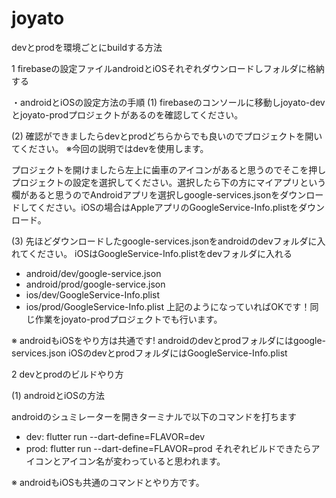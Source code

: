 # joyato
devとprodを環境ごとにbuildする方法

1 firebaseの設定ファイルandroidとiOSそれぞれダウンロードしフォルダに格納する

・androidとiOSの設定方法の手順
(1) firebaseのコンソールに移動しjoyato-devとjoyato-prodプロジェクトがあるのを確認してください。

(2) 確認ができましたらdevとprodどちらからでも良いのでプロジェクトを開いてください。
※今回の説明ではdevを使用します。

プロジェクトを開けましたら左上に歯車のアイコンがあると思うのでそこを押しプロジェクトの設定を選択してください。選択したら下の方にマイアプリという欄があると思うのでAndroidアプリを選択しgoogle-services.jsonをダウンロードしてください。iOSの場合はAppleアプリのGoogleService-Info.plistをダウンロード。

(3) 先ほどダウンロードしたgoogle-services.jsonをandroidのdevフォルダに入れてください。
iOSはGoogleService-Info.plistをdevフォルダに入れる

- android/dev/google-service.json
- android/prod/google-service.json
- ios/dev/GoogleService-Info.plist
- ios/prod/GoogleService-Info.plist
上記のようになっていればOKです！同じ作業をjoyato-prodプロジェクトでも行います。

※ androidもiOSをやり方は共通です!
androidのdevとprodフォルダにはgoogle-services.json
iOSのdevとprodフォルダにはGoogleService-Info.plist


2 devとprodのビルドやり方

(1) androidとiOSの方法

androidのシュミレーターを開きターミナルで以下のコマンドを打ちます
- dev: flutter run --dart-define=FLAVOR=dev
- prod: flutter run --dart-define=FLAVOR=prod
それぞれビルドできたらアイコンとアイコン名が変わっていると思われます。

※ androidもiOSも共通のコマンドとやり方です。





